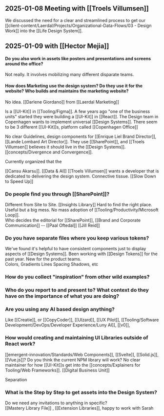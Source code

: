 
## 2025-01-08 Meeting with [[Troels Villumsen]]

We discussed the need for a clear and streamlined process to get our [[client-content/Laerdal/Projects/Organizational-Data-Flows/03 - Design Work]] into the [[Life Design System]].  
## 2025-01-09 with [[Hector Mejia]]

#### Do you also work in assets like posters and presentations and screens around the office?  
Not really.  It involves mobilizing many different disparate teams.  


#### How does Marketing use the design system?  Do they use it for the website?  Who builds and maintains the marketing website?  
No idea.  [[Darlene Giordano]] from [[Laerdal Marketing]]



Is a [[UI-Kit]] in [[Tooling/Figma]].  A few years ago "one of the business units" started they were building a [[UI-Kit]] in [[React]].  The Design team in Copenhagen wants to implement universal [[Design Systems]].  There seem to be 3 different [[UI-Kit]]s, platform called [[Copenhagen Office]] 

No clear Guidelines, design components for [[Enrique Liel Brand Director]], [[Lande Lombard Art Director]].  They use [[SharePoint]], and [[Troels Villumsen]] believes it should live in the [[Design Systems]].  [[concepts/Divergence and Convergence]].

Currently organized that the 

[[Cansu Akarsu]]. [[Data & AI]] 
[[Troels Villumsen]] wants a developer that is dedicated to delivering the design system.  Connective tissue.  [[Slow Down to Speed Up]] 

###  Do people find you through [[SharePoint]]? 

Different from Site to Site.  [[Insights Library]]
Hard to find the right place.  Useful but a big mess. 
No mass adoption of [[Tooling/Productivity/Microsoft Loop]].  
Who decides the editorial for [[SharePoint]], [[Brand and Corporate Communication]] -- [[Paal Oftedal]] 
[[Jill Reid]]

### Do you have separate files where you keep various tokens?   
We've found it's helpful to have consistent components just to display aspects of [[Design Systems]].  Been working with [[Design Tokens]] for the past year.  New for the product teams.  
Colors, Gradients
Lines
Spacing
Shadows, etc

### How do you collect "inspiration" from other wild examples? 


### Who do you report to and present to?  What context do they have on the importance of what you are doing? 


### Are you using any AI based design anything?  
Like [[Creatie]], or [[CopyCoder]], [[UIzard]], [[UX Pilot]], [[Tooling/Software Development/DevOps/Developer Experience/Luny AI]], [[v0]], 





### How would creating and maintaining UI Libraries outside of React work?  
[[emergent-innovation/Standards/Web Components]], [[Svelte]], [[Solid.js]], [[Vue.js]]?  Do you think the current NPM library will work?  No clear maintainer for how [[UI-Kit]]s get into the [[concepts/Explainers for Tooling/Web Frameworks]].  [[Digital Business Unit]]



Separation 



### What is the Step by Step to get assets into the Design System?
Do we need any invitations to anything in specific?  
[[Mastery Library File]] , [[Extension Libraries]], happy to work with Sarah 
 

